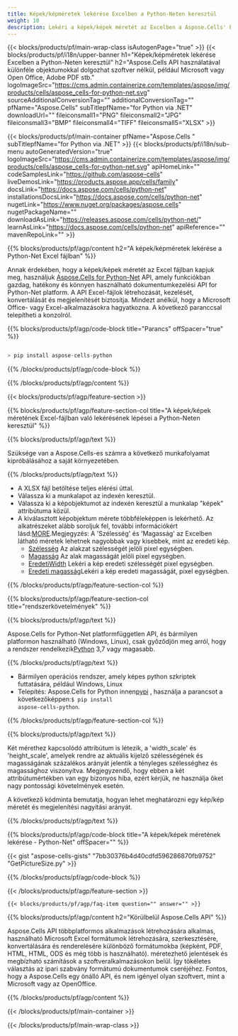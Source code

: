 ```yaml
---
title: Képek/képméretek lekérése Excelben a Python-Neten keresztül
weight: 10
description: Lekéri a képek/képek méretét az Excelben a Aspose.Cells' Python-Net API használatával, szoftverek, például Microsoft vagy Open Office, Adobe PDF stb. nélkül.
---
```

{{< blocks/products/pf/main-wrap-class isAutogenPage="true" >}}
{{< blocks/products/pf/i18n/upper-banner h1="Képek/képméretek lekérése Excelben a Python-Neten keresztül" h2="Aspose.Cells API használatával különféle objektumokkal dolgozhat szoftver nélkül, például Microsoft vagy Open Office, Adobe PDF stb." logoImageSrc="https://cms.admin.containerize.com/templates/aspose/img/products/cells/aspose_cells-for-python-net.svg" sourceAdditionalConversionTag="" additionalConversionTag="" pfName="Aspose.Cells" subTitlepfName="for Python via .NET" downloadUrl="" fileiconsmall1="PNG" fileiconsmall2="JPG" fileiconsmall3="BMP" fileiconsmall4="TIFF" fileiconsmall5="XLSX" >}}

{{< blocks/products/pf/main-container pfName="Aspose.Cells " subTitlepfName="for Python via .NET" >}}
{{< blocks/products/pf/i18n/sub-menu autoGeneratedVersion="true" logoImageSrc="https://cms.admin.containerize.com/templates/aspose/img/products/cells/aspose_cells-for-python-net.svg" apiHomeLink="" codeSamplesLink="https://github.com/aspose-cells" liveDemosLink="https://products.aspose.app/cells/family" docsLink="https://docs.aspose.com/cells/python-net" installationsDocsLink="https://docs.aspose.com/cells/python-net" nugetLink="https://www.nuget.org/packages/aspose.cells" nugetPackageName="" downloadAsLink="https://releases.aspose.com/cells/python-net/" learnAsLink="https://docs.aspose.com/cells/python-net" apiReference="" mavenRepoLink="" >}}

{{% blocks/products/pf/agp/content h2="A képek/képméretek lekérése a Python-Net Excel fájlban" %}}

 Annak érdekében, hogy a képek/képek méretét az Excel fájlban kapjuk meg, használjuk
 [Aspose.Cells for Python-Net](https://pypi.org/project/aspose-cells-python/) 
 API, amely funkciókban gazdag, hatékony és könnyen használható dokumentumkezelési API for Python-Net platform. A API Excel-fájlok létrehozását, kezelését, konvertálását és megjelenítését biztosítja. Mindezt anélkül, hogy a Microsoft Office- vagy Excel-alkalmazásokra hagyatkozna. A következő paranccsal telepítheti a konzolról.

{{% blocks/products/pf/agp/code-block title="Parancs" offSpacer="true" %}}

```cs

> pip install aspose-cells-python

```

{{% /blocks/products/pf/agp/code-block %}}

{{% /blocks/products/pf/agp/content %}}

{{< blocks/products/pf/agp/feature-section >}}

{{% blocks/products/pf/agp/feature-section-col title="A képek/képek méretének Excel-fájlban való lekérésének lépései a Python-Neten keresztül" %}}

{{% blocks/products/pf/agp/text %}}

Szüksége van a Aspose.Cells-es számra a következő munkafolyamat kipróbálásához a saját környezetében.

{{% /blocks/products/pf/agp/text %}}

+ A XLSX fájl betöltése teljes elérési úttal.
+ Válassza ki a munkalapot az indexén keresztül.
+ Válassza ki a képobjektumot az indexén keresztül a munkalap "képek" attribútuma közül.
 + A kiválasztott képobjektum mérete többféleképpen is lekérhető. Az alkatrészeket alább soroljuk fel, további információkért lásd:[MORE](https://reference.aspose.com/cells/python-net/aspose.cells.drawing/picture/).Megjegyzés: A 'Szélesség' és 'Magasság' az Excelben látható méretek lehetnek nagyobbak vagy kisebbek, mint az eredeti kép.
    + [Szélesség](https://reference.aspose.com/cells/python-net/aspose.cells.drawing/picture/width/) Az alakzat szélességét jelöli pixel egységben.
    + [Magasság](https://reference.aspose.com/cells/python-net/aspose.cells.drawing/picture/height/) Az alak magasságát jelöli pixel egységben.
    + [EredetiWidth](https://reference.aspose.com/cells/python-net/aspose.cells.drawing/picture/original_width/) Lekéri a kép eredeti szélességét pixel egységben.
    + [Eredeti magasság](https://reference.aspose.com/cells/python-net/aspose.cells.drawing/picture/original_height/)Lekéri a kép eredeti magasságát, pixel egységben.
    

{{% /blocks/products/pf/agp/feature-section-col %}}

{{% blocks/products/pf/agp/feature-section-col title="rendszerkövetelmények" %}}

{{% blocks/products/pf/agp/text %}}

 Aspose.Cells for Python-Net platformfüggetlen API, és bármilyen platformon használható (Windows, Linux), csak győződjön meg arról, hogy a rendszer rendelkezik[Python](https://www.python.org/downloads/) 3,7 vagy magasabb.
 
{{% /blocks/products/pf/agp/text %}}

-  Bármilyen operációs rendszer, amely képes python szkriptek futtatására, például Windows, Linux
-  Telepítés: Aspose.Cells for Python innen<a href="https://pypi.org/project/aspose-cells-python/">pypi</a> , használja a parancsot a következőképpen:<code>$ pip install aspose-cells-python</code>.

{{% /blocks/products/pf/agp/feature-section-col %}}

{{% blocks/products/pf/agp/text %}}
 
Két mérethez kapcsolódó attribútum is létezik, a 'width_scale' és 'height_scale', amelyek rendre az aktuális kijelző szélességének és magasságának százalékos arányát jelentik a tényleges szélességhez és magassághoz viszonyítva.
 Megjegyzendő, hogy ebben a két attribútumértékben van egy bizonyos hiba, ezért kérjük, ne használja őket nagy pontossági követelmények esetén.
 
 A következő kódminta bemutatja, hogyan lehet meghatározni egy kép/kép méretét és megjelenítési nagyítási arányát.

{{% /blocks/products/pf/agp/text %}}

{{% blocks/products/pf/agp/code-block title="A képek/képek méretének lekérése - Python-Net" offSpacer="" %}}

{{< gist "aspose-cells-gists" "7bb30376b4d40cdfd596286870fb9752" "GetPictureSize.py" >}}

{{% /blocks/products/pf/agp/code-block %}}

{{< /blocks/products/pf/agp/feature-section >}}

    {{< blocks/products/pf/agp/faq-item question="" answer="" >}}
 

<!-- aboutfile Starts -->

{{% blocks/products/pf/agp/content h2="Körülbelül Aspose.Cells API" %}}

Aspose.Cells API többplatformos alkalmazások létrehozására alkalmas, használható Microsoft Excel formátumok létrehozására, szerkesztésére, konvertálására és renderelésére különböző formátumokba (képként, PDF, HTML, HTML, ODS és még több is használható). méretezhető jelentések és megbízható számítások a szoftveralkalmazásokon belül. Így tökéletes választás az ipari szabvány formátumú dokumentumok cseréjéhez. Fontos, hogy a Aspose.Cells egy önálló API, és nem igényel olyan szoftvert, mint a Microsoft vagy az OpenOffice.

{{% /blocks/products/pf/agp/content %}}



<!-- aboutfile Ends -->
<!--
{{< blocks/products/pf/agp/other-supported-section title="Other Supported Splitting Formats" subTitle="Using C#, One can also split large file into chunks of many other file formats including." >}}

{{< blocks/products/pf/agp/other-supported-section-item href="https://products.aspose.com/cells/net/splitter/ods/" name="ODS" description="OpenDocument Spreadsheet File" >}}
{{< blocks/products/pf/agp/other-supported-section-item href="https://products.aspose.com/cells/net/splitter/xls/" name="XLS" description="Excel Binary Format" >}}
{{< blocks/products/pf/agp/other-supported-section-item href="https://products.aspose.com/cells/net/splitter/xlsb/" name="XLSB" description="Binary Excel Workbook File" >}}
{{< blocks/products/pf/agp/other-supported-section-item href="https://products.aspose.com/cells/net/splitter/xlsm/" name="XLSM" description="Spreadsheet File" >}}

{{< /blocks/products/pf/agp/other-supported-section >}}

-->

{{< /blocks/products/pf/main-container >}}
    
{{< /blocks/products/pf/main-wrap-class >}}
